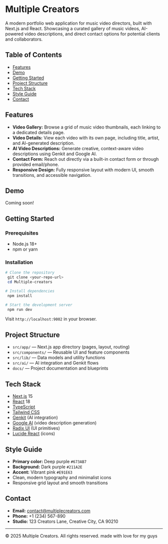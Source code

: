 # Multiple Creators

A modern portfolio web application for music video directors, built with Next.js and React. Showcasing a curated gallery of music videos, AI-powered video descriptions, and direct contact options for potential clients and collaborators.

## Table of Contents

- [Features](#features)
- [Demo](#demo)
- [Getting Started](#getting-started)
- [Project Structure](#project-structure)
- [Tech Stack](#tech-stack)
- [Style Guide](#style-guide)
- [Contact](#contact)

## Features

- **Video Gallery:** Browse a grid of music video thumbnails, each linking to a dedicated details page.
- **Video Details:** View each video with its own page, including title, artist, and AI-generated description.
- **AI Video Descriptions:** Generate creative, context-aware video descriptions using Genkit and Google AI.
- **Contact Form:** Reach out directly via a built-in contact form or through provided email/phone.
- **Responsive Design:** Fully responsive layout with modern UI, smooth transitions, and accessible navigation.

## Demo

Coming soon!

## Getting Started

### Prerequisites

- Node.js 18+
- npm or yarn

### Installation

```powershell
# Clone the repository
 git clone <your-repo-url>
 cd Multiple-creators

# Install dependencies
 npm install

# Start the development server
 npm run dev
```

Visit `http://localhost:9002` in your browser.

## Project Structure

- `src/app/` — Next.js app directory (pages, layout, routing)
- `src/components/` — Reusable UI and feature components
- `src/lib/` — Data models and utility functions
- `src/ai/` — AI integration and Genkit flows
- `docs/` — Project documentation and blueprints

## Tech Stack

- [Next.js](https://nextjs.org/) 15
- [React](https://react.dev/) 18
- [TypeScript](https://www.typescriptlang.org/)
- [Tailwind CSS](https://tailwindcss.com/)
- [Genkit](https://github.com/genkit-dev/genkit) (AI integration)
- [Google AI](https://ai.google/) (video description generation)
- [Radix UI](https://www.radix-ui.com/) (UI primitives)
- [Lucide React](https://lucide.dev/) (icons)

## Style Guide

- **Primary color:** Deep purple `#673AB7`
- **Background:** Dark purple `#211A2E`
- **Accent:** Vibrant pink `#E91E63`
- Clean, modern typography and minimalist icons
- Responsive grid layout and smooth transitions

## Contact

- **Email:** [contact@multiplecreators.com](mailto:contact@multiplecreators.com)
- **Phone:** +1 (234) 567-890
- **Studio:** 123 Creators Lane, Creative City, CA 90210

---

© 2025 Multiple Creators. All rights reserved.
made with love for my guys